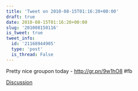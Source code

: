 ```yaml
---
title: 'Tweet on 2010-08-15T01:16:20+00:00'
draft: true
date: 2010-08-15T01:16:20+00:00
slug: '201008150116'
is_tweet: true
tweet_info:
  id: '21168944905'
  type: 'post'
  is_thread: False
---
```




Pretty nice groupon today - http://gr.pn/9w1hO8 #fb

[Discussion](https://x.com/sytelus/status/21168944905)
